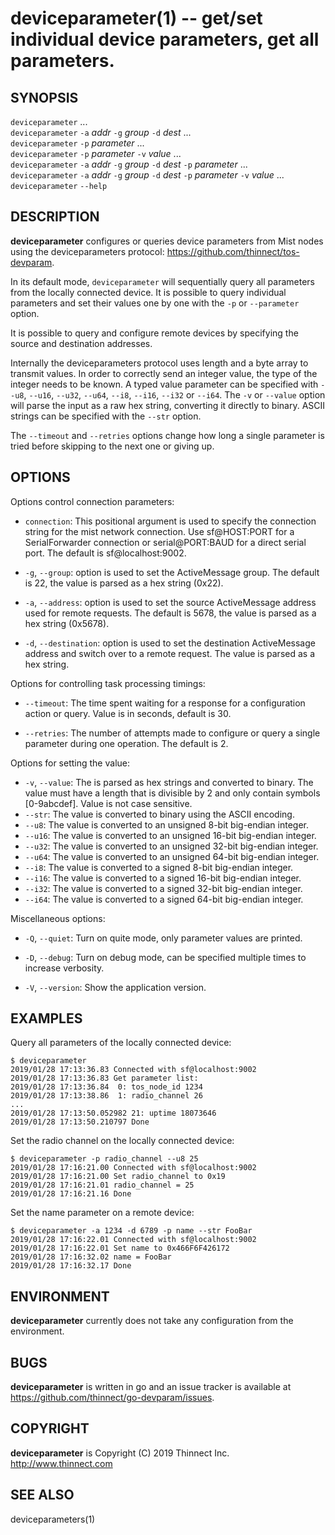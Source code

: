 deviceparameter(1) -- get/set individual device parameters, get all parameters.
=============================================

## SYNOPSIS

`deviceparameter` ...<br>
`deviceparameter` `-a` _addr_ `-g` _group_ `-d` _dest_ ...<br>
`deviceparameter` `-p` _parameter_ ...<br>
`deviceparameter` `-p` _parameter_ `-v` _value_ ...<br>
`deviceparameter` `-a` _addr_ `-g` _group_ `-d` _dest_ `-p` _parameter_ ...<br>
`deviceparameter` `-a` _addr_ `-g` _group_ `-d` _dest_ `-p` _parameter_ `-v` _value_ ...<br>
`deviceparameter` `--help`<br>

## DESCRIPTION

**deviceparameter** configures or queries device parameters from Mist nodes
using the deviceparameters protocol: <https://github.com/thinnect/tos-devparam>.

In its default mode, `deviceparameter` will sequentially query all parameters
from the locally connected device. It is possible to query individual parameters
and set their values one by one with the `-p` or `--parameter` option.

It is possible to query and configure remote devices by specifying the source
and destination addresses.

Internally the deviceparameters protocol uses length and a byte array to transmit
values. In order to correctly send an integer value, the type of the integer
needs to be known. A typed value parameter can be specified with `--u8`, `--u16`,
`--u32`, `--u64`, `--i8`, `--i16`, `--i32` or `--i64`. The `-v` or `--value`
option will parse the input as a raw hex string, converting it directly to
binary. ASCII strings can be specified with the `--str` option.

The `--timeout` and `--retries` options change how long a single parameter is
tried before skipping to the next one or giving up.

## OPTIONS

Options control connection parameters:

  * `connection`:
  This positional argument is used to specify the connection string for the
  mist network connection. Use sf@HOST:PORT for a SerialForwarder connection or
  serial@PORT:BAUD for a direct serial port.
  The default is sf@localhost:9002.

  * `-g`, `--group`:
  option is used to set the ActiveMessage group. The default is 22,
the value is parsed as a hex string (0x22).

  * `-a`, `--address`:
  option is used to set the source ActiveMessage address used for remote
  requests. The default is 5678, the value is parsed as a hex string (0x5678).

  * `-d`, `--destination`:
  option is used to set the destination ActiveMessage address and switch over to
  a remote request. The value is parsed as a hex string.

Options for controlling task processing timings:

  * `--timeout`:
  The time spent waiting for a response for a configuration action or query.
  Value is in seconds, default is 30.

  * `--retries`:
  The number of attempts made to configure or query a single parameter during
  one operation. The default is 2.

Options for setting the value:

  * `-v`, `--value`:
    The is parsed as hex strings and converted to binary.
    The value must have a length that is divisible by 2 and only contain symbols
    [0-9abcdef]. Value is not case sensitive.
  * `--str`:
    The value is converted to binary using the ASCII encoding.
  * `--u8`:
    The value is converted to an unsigned 8-bit big-endian integer.
  * `--u16`:
    The value is converted to an unsigned 16-bit big-endian integer.
  * `--u32`:
    The value is converted to an unsigned 32-bit big-endian integer.
  * `--u64`:
    The value is converted to an unsigned 64-bit big-endian integer.
  * `--i8`:
    The value is converted to a signed 8-bit big-endian integer.
  * `--i16`:
    The value is converted to a signed 16-bit big-endian integer.
  * `--i32`:
    The value is converted to a signed 32-bit big-endian integer.
  * `--i64`:
    The value is converted to a signed 64-bit big-endian integer.

Miscellaneous options:

  * `-Q`, `--quiet`:
  Turn on quite mode, only parameter values are printed.

  * `-D`, `--debug`:
  Turn on debug mode, can be specified multiple times to increase verbosity.

  * `-V`, `--version`:
  Show the application version.

## EXAMPLES

Query all parameters of the locally connected device:

    $ deviceparameter
    2019/01/28 17:13:36.83 Connected with sf@localhost:9002
    2019/01/28 17:13:36.83 Get parameter list:
    2019/01/28 17:13:36.84  0: tos_node_id 1234
    2019/01/28 17:13:38.86  1: radio_channel 26
    ...
    2019/01/28 17:13:50.052982 21: uptime 18073646
    2019/01/28 17:13:50.210797 Done

Set the radio channel on the locally connected device:

    $ deviceparameter -p radio_channel --u8 25
    2019/01/28 17:16:21.00 Connected with sf@localhost:9002
    2019/01/28 17:16:21.00 Set radio_channel to 0x19
    2019/01/28 17:16:21.01 radio_channel = 25
    2019/01/28 17:16:21.16 Done

Set the name parameter on a remote device:

    $ deviceparameter -a 1234 -d 6789 -p name --str FooBar
    2019/01/28 17:16:22.01 Connected with sf@localhost:9002
    2019/01/28 17:16:22.01 Set name to 0x466F6F426172
    2019/01/28 17:16:32.02 name = FooBar
    2019/01/28 17:16:32.17 Done

## ENVIRONMENT

**deviceparameter** currently does not take any configuration from the environment.

## BUGS

**deviceparameter** is written in go and an issue tracker is available at
<https://github.com/thinnect/go-devparam/issues>.

## COPYRIGHT

**deviceparameter** is Copyright (C) 2019 Thinnect Inc. <http://www.thinnect.com>

## SEE ALSO

deviceparameters(1)
